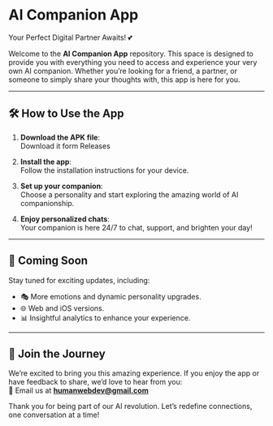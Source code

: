 # **AI Companion App**  
Your Perfect Digital Partner Awaits! 💕  

Welcome to the **AI Companion App** repository. This space is designed to provide you with everything you need to access and experience your very own AI companion. Whether you’re looking for a friend, a partner, or someone to simply share your thoughts with, this app is here for you.  

---

## 🛠️ **How to Use the App**  

1. **Download the APK file**:  
   Download it form Releases
2. **Install the app**:  
   Follow the installation instructions for your device.  

3. **Set up your companion**:  
   Choose a personality and start exploring the amazing world of AI companionship.  

4. **Enjoy personalized chats**:  
   Your companion is here 24/7 to chat, support, and brighten your day!  

---

## 🚀 **Coming Soon**  

Stay tuned for exciting updates, including:  
- 🎭 More emotions and dynamic personality upgrades.  
- 🌐 Web and iOS versions.  
- 📊 Insightful analytics to enhance your experience.  

---

## 🌈 **Join the Journey**  

We’re excited to bring you this amazing experience. If you enjoy the app or have feedback to share, we’d love to hear from you:  
📧 Email us at **humanwebdev@gmail.com**  

Thank you for being part of our AI revolution. Let’s redefine connections, one conversation at a time!  

